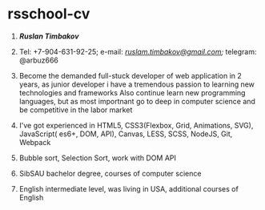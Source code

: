 # rsschool-cv
1. ***Ruslan Timbakov***
2. Tel: +7-904-631-92-25; e-mail: *ruslam.timbakov@gmail.com;* telegram: @arbuz666
3. Become the demanded full-stuck developer of web application in 2 years, as junior developer i have a tremendous passion to learning new technologies and frameworks
Also continue learn new programming languages, but as most importnant go to deep in computer science and be competitive in the labor market

4. I've got experienced in HTML5, CSS3(Flexbox, Grid, Animations, SVG), JavaScript( es6+, DOM, API), Canvas, LESS, SCSS, NodeJS, Git, Webpack
5. Bubble sort, Selection Sort, work with DOM API
6. SibSAU bachelor degree, courses of computer science  
7. English intermediate level, was living in USA, additional courses of English
